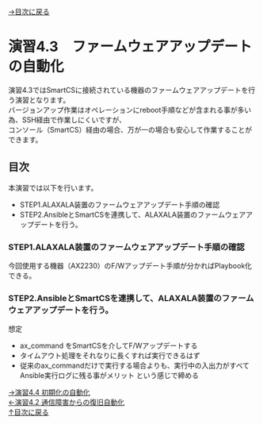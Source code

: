 [→目次に戻る](/README.md)
<br>
# 演習4.3　ファームウェアアップデートの自動化


演習4.3ではSmartCSに接続されている機器のファームウェアアップデートを行う演習となります。  
バージョンアップ作業はオペレーションにreboot手順などが含まれる事が多い為、SSH経由で作業しにくいですが、  
コンソール（SmartCS）経由の場合、万が一の場合も安心して作業することができます。

## 目次
本演習では以下を行います。  
- STEP1.ALAXALA装置のファームウェアアップデート手順の確認
- STEP2.AnsibleとSmartCSを連携して、ALAXALA装置のファームウェアアップデートを行う。


### STEP1.ALAXALA装置のファームウェアアップデート手順の確認

今回使用する機器（AX2230）のF/Wアップデート手順が分かればPlaybook化できる。

### STEP2.AnsibleとSmartCSを連携して、ALAXALA装置のファームウェアアップデートを行う。

想定  
- ax_command をSmartCSを介してF/Wアップデートする  
- タイムアウト処理をそれなりに長くすれば実行できるはず  
- 従来のax_commandだけで実行する場合よりも、実行中の入出力がすべてAnsible実行ログに残る事がメリット という感じで締める  


[→演習4.4 初期化の自動化](/4.4-automation_of_initialization.md)  
[←演習4.2 通信障害からの復旧自動化](/4.2-automation_of_recovery_from_network_communication_failures.md)  
[↑目次に戻る](/README.md)
